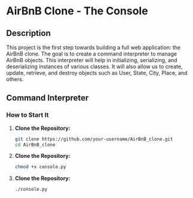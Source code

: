 # AirBnB Clone - The Console

## Description

This project is the first step towards building a full web application: the AirBnB clone. The goal is to create a command interpreter to manage AirBnB objects. This interpreter will help in initializing, serializing, and deserializing instances of various classes. It will also allow us to create, update, retrieve, and destroy objects such as User, State, City, Place, and others.


## Command Interpreter

### How to Start It

1. **Clone the Repository:**
   ```bash
   git clone https://github.com/your-username/AirBnB_clone.git
   cd AirBnB_clone
   ```

2. **Clone the Repository:**
    ```bash
    chmod +x console.py
    ```

3. **Clone the Repository:**
    ```bash
    ./console.py
    ```

